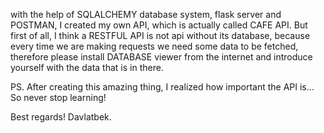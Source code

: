 with the help of SQLALCHEMY database system, flask server and POSTMAN, I created my own API, which is actually called CAFE API. But first of all, I think a RESTFUL API is not api without its database, because every time we are making requests we need some data to be fetched, therefore please install DATABASE viewer from the internet and introduce yourself with the data that is in there.

PS. After creating this amazing thing, I realized how important the API is... So never stop learning!

Best regards! Davlatbek.
